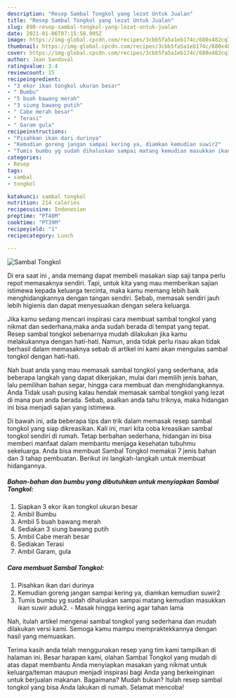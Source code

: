 ```yaml
---
description: "Resep Sambal Tongkol yang lezat Untuk Jualan"
title: "Resep Sambal Tongkol yang lezat Untuk Jualan"
slug: 890-resep-sambal-tongkol-yang-lezat-untuk-jualan
date: 2021-01-06T07:15:58.995Z
image: https://img-global.cpcdn.com/recipes/3cbb5fa5a1eb174c/680x482cq70/sambal-tongkol-foto-resep-utama.jpg
thumbnail: https://img-global.cpcdn.com/recipes/3cbb5fa5a1eb174c/680x482cq70/sambal-tongkol-foto-resep-utama.jpg
cover: https://img-global.cpcdn.com/recipes/3cbb5fa5a1eb174c/680x482cq70/sambal-tongkol-foto-resep-utama.jpg
author: Jean Sandoval
ratingvalue: 3.4
reviewcount: 15
recipeingredient:
- "3 ekor ikan tongkol ukuran besar"
- " Bumbu"
- "5 buah bawang merah"
- "3 siung bawang putih"
- " Cabe merah besar"
- " Terasi"
- " Garam gula"
recipeinstructions:
- "Pisahkan ikan dari durinya"
- "Kemudian goreng jangan sampai kering ya, diamkan kemudian suwir2"
- "Tumis bumbu yg sudah dihaluskan sampai matang kemudian masukkan ikan suwir aduk2. Masak hingga kering agar tahan lama"
categories:
- Resep
tags:
- sambal
- tongkol

katakunci: sambal tongkol 
nutrition: 214 calories
recipecuisine: Indonesian
preptime: "PT40M"
cooktime: "PT39M"
recipeyield: "1"
recipecategory: Lunch

---
```



![Sambal Tongkol](https://img-global.cpcdn.com/recipes/3cbb5fa5a1eb174c/680x482cq70/sambal-tongkol-foto-resep-utama.jpg)

Di era  saat ini , anda memang dapat membeli masakan siap saji tanpa perlu repot memasaknya sendiri. Tapi, untuk kita yang mau memberikan sajian istimewa kepada keluarga tercinta, maka kamu memang lebih baik menghidangkannya dengan tangan sendiri. Sebab, memasak sendiri jauh lebih higienis dan dapat menyesuaikan dengan selera keluarga.

Jika kamu sedang mencari inspirasi cara membuat sambal tongkol yang nikmat dan sederhana,maka anda sudah berada di tempat yang tepat. Resep sambal tongkol  sebenarnya mudah dilakukan jika kamu melakukannya dengan hati-hati. Namun, anda tidak perlu risau akan tidak berhasil dalam memasaknya 
sebab di artikel ini kami akan mengulas sambal tongkol dengan hati-hati.  



Nah buat anda yang mau memasak sambal tongkol yang sederhana, ada beberapa langkah yang dapat dikerjakan, mulai dari memilih jenis bahan, lalu pemilihan bahan segar, hingga cara membuat dan menghidangkannya. Anda Tidak usah pusing kalau hendak memasak sambal tongkol yang lezat di mana pun anda berada. Sebab, asalkan anda  tahu triknya, maka hidangan ini bisa menjadi sajian yang istimewa.

Di bawah ini, ada beberapa tips dan trik dalam memasak resep sambal tongkol yang siap dikreasikan. Kali ini, mari kita coba kreasikan sambal tongkol sendiri di rumah. Tetap berbahan sederhana, hidangan ini bisa memberi manfaat dalam membantu menjaga kesehatan tubuhmu sekeluarga. Anda bisa membuat Sambal Tongkol memakai 7 jenis bahan dan 3 tahap pembuatan. Berikut ini langkah-langkah untuk membuat hidangannya.

<!--inarticleads1-->

##### Bahan-bahan dan bumbu yang dibutuhkan untuk menyiapkan Sambal Tongkol:

1. Siapkan 3 ekor ikan tongkol ukuran besar
1. Ambil  Bumbu
1. Ambil 5 buah bawang merah
1. Sediakan 3 siung bawang putih
1. Ambil  Cabe merah besar
1. Sediakan  Terasi
1. Ambil  Garam, gula




<!--inarticleads2-->

##### Cara membuat Sambal Tongkol:

1. Pisahkan ikan dari durinya
1. Kemudian goreng jangan sampai kering ya, diamkan kemudian suwir2
1. Tumis bumbu yg sudah dihaluskan sampai matang kemudian masukkan ikan suwir aduk2. - Masak hingga kering agar tahan lama




Nah, itulah artikel mengenai  sambal tongkol  yang sederhana dan mudah dilakukan versi kami. Semoga kamu mampu mempraktekkannya dengan hasil yang memuaskan. 

Terima kasih anda telah menggunakan resep yang tim kami tampilkan di halaman ini. Besar harapan kami, olahan  Sambal Tongkol yang mudah di atas dapat membantu Anda menyiapkan masakan yang nikmat untuk keluarga/teman maupun menjadi inspirasi bagi Anda yang berkeinginan untuk berjualan makanan. Bagaimana? Mudah bukan? Itulah resep sambal tongkol yang bisa Anda lakukan di rumah. Selamat mencoba!

